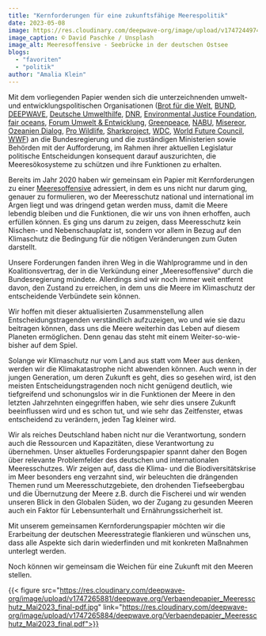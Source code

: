 ```yaml
---
title: "Kernforderungen für eine zukunftsfähige Meerespolitik"
date: 2023-05-08
image: https://res.cloudinary.com/deepwave-org/image/upload/v1747244974/deepwave.org/david-paschke-unsplash_Seebruecke_Ostsee-scaled.jpg
image_caption: © David Paschke / Unsplash
image_alt: Meeresoffensive - Seebrücke in der deutschen Ostsee
blogs: 
  - "favoriten"
  - "politik"
author: "Amalia Klein"
---
```


Mit dem vorliegenden Papier wenden sich die unterzeichnenden umwelt- und entwicklungspolitischen Organisationen ([Brot für die Welt](https://www.brot-fuer-die-welt.de/), [BUND](https://www.bund.net/), [DEEPWAVE](http://deepwave.org), [Deutsche Umwelthilfe](https://www.duh.de/home/), [DNR](https://www.dnr.de/), [Environmental Justice Foundation](https://ejfoundation.org/), [fair oceans](https://fair-oceans.info/), [Forum Umwelt & Entwicklung](https://www.forumue.de/), [Greenpeace](https://www.greenpeace.de/), [NABU](https://www.nabu.de/), [Misereor](https://www.misereor.de/), [Ozeanien Dialog](http://www.ozeanien-dialog.de), [Pro Wildlife](https://www.prowildlife.de/), [Sharkproject](https://germany.sharkproject.org/), [WDC](https://de.whales.org/), [World Future Council](https://www.worldfuturecouncil.org/de/), [WWF](https://www.wwf.de/)) an die Bundesregierung und die zuständigen Ministerien sowie Behörden mit der Aufforderung, im Rahmen ihrer aktuellen Legislatur politische Entscheidungen konsequent darauf auszurichten, die Meeresökosysteme zu schützen und ihre Funktionen zu erhalten.

Bereits im Jahr 2020 haben wir gemeinsam ein Papier mit Kernforderungen zu einer [Meeresoffensive](https://www.deepwave.org/die-ozeane/meerespolitik/) adressiert, in dem es uns nicht nur darum ging, genauer zu formulieren, wo der Meeresschutz national und international im Argen liegt und was dringend getan werden muss, damit die Meere lebendig bleiben und die Funktionen, die wir uns von ihnen erhoffen, auch erfüllen können. Es ging uns darum zu zeigen, dass Meeresschutz kein Nischen- und Nebenschauplatz ist, sondern vor allem in Bezug auf den Klimaschutz die Bedingung für die nötigen Veränderungen zum Guten darstellt.

Unsere Forderungen fanden ihren Weg in die Wahlprogramme und in den Koalitionsvertrag, der in die Verkündung einer „Meeresoffensive“ durch die Bundesregierung mündete. Allerdings sind wir noch immer weit entfernt davon, den Zustand zu erreichen, in dem uns die Meere im Klimaschutz der entscheidende Verbündete sein können.

Wir hoffen mit dieser aktualisierten Zusammenstellung allen Entscheidungstragenden verständlich aufzuzeigen, wo und wie sie dazu beitragen können, dass uns die Meere weiterhin das Leben auf diesem Planeten ermöglichen. Denn genau das steht mit einem Weiter-so-wie-bisher auf dem Spiel.

Solange wir Klimaschutz nur vom Land aus statt vom Meer aus denken, werden wir die Klimakatastrophe nicht abwenden können. Auch wenn in der jungen Generation, um deren Zukunft es geht, dies so gesehen wird, ist den meisten Entscheidungstragenden noch nicht genügend deutlich, wie tiefgreifend und schonungslos wir in die Funktionen der Meere in den letzten Jahrzehnten eingegriffen haben, wie sehr dies unsere Zukunft beeinflussen wird und es schon tut, und wie sehr das Zeitfenster, etwas entscheidend zu verändern, jeden Tag kleiner wird.

Wir als reiches Deutschland haben nicht nur die Verantwortung, sondern auch die Ressourcen und Kapazitäten, diese Verantwortung zu übernehmen. Unser aktuelles Forderungspapier spannt daher den Bogen über relevante Problemfelder des deutschen und internationalen Meeresschutzes. Wir zeigen auf, dass die Klima- und die Biodiversitätskrise im Meer besonders eng verzahnt sind, wir beleuchten die drängenden Themen rund um Meeresschutzgebiete, den drohenden Tiefseebergbau und die Übernutzung der Meere z.B. durch die Fischerei und wir wenden unseren Blick in den Globalen Süden, wo der Zugang zu gesunden Meeren auch ein Faktor für Lebensunterhalt und Ernährungssicherheit ist.

Mit unserem gemeinsamen Kernforderungspapier möchten wir die Erarbeitung der deutschen Meeresstrategie flankieren und wünschen uns, dass alle Aspekte sich darin wiederfinden und mit konkreten Maßnahmen unterlegt werden.

Noch können wir gemeinsam die Weichen für eine Zukunft mit den Meeren stellen.

{{< figure src="https://res.cloudinary.com/deepwave-org/image/upload/v1747265881/deepwave.org/Verbaendepapier_Meeresschutz_Mai2023_final-pdf.jpg" link="https://res.cloudinary.com/deepwave-org/image/upload/v1747265884/deepwave.org/Verbaendepapier_Meeresschutz_Mai2023_final.pdf">}}